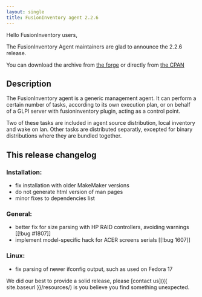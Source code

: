```yaml
---
layout: single
title: FusionInventory agent 2.2.6
---
```


Hello FusionInventory users,

The FusionInventory Agent maintainers are glad to announce the 2.2.6 release.

You can download the archive from [the forge](http://forge.fusioninventory.org/attachments/download/726/FusionInventory-Agent-2.2.6.tar.gz)
or directly from [the CPAN](https://metacpan.org/release/FusionInventory-Agent)

## Description

The FusionInventory agent is a generic management agent. It can perform a
certain number of tasks, according to its own execution plan, or on behalf of a
GLPI server with fusioninventory plugin, acting as a control point.

Two of these tasks are included in agent source distribution, local inventory
and wake on lan. Other tasks are distributed separatly, excepted for binary
distributions where they are bundled together.

## This release changelog

### Installation:

* fix installation with older MakeMaker versions
* do not generate html version of man pages
* minor fixes to dependencies list

### General:

* better fix for size parsing with HP RAID controllers, avoiding warnings
  [[!bug #1807]]
* implement model-specific hack for ACER screens serials [[!bug 1607]]

### Linux:

* fix parsing of newer ifconfig output, such as used on Fedora 17



We did our best to provide a solid release, please [contact us]({{ site.baseurl }}/resources/) is you believe you find something unexpected.
